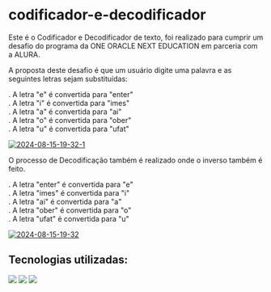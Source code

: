 # codificador-e-decodificador

Este é o Codificador e Decodificador de texto, foi realizado para cumprir um desafio do programa da ONE ORACLE NEXT EDUCATION em parceria com a ALURA.

A proposta deste desafio é que um usuário digite uma palavra  e as seguintes letras sejam substituídas:

. A letra "e" é convertida para "enter"  
. A letra "i" é convertida para "imes"  
. A letra "a" é convertida para "ai"  
. A letra "o" é convertida para "ober"  
. A letra "u" é convertida para "ufat"

<a href="https://ibb.co/5kh51Jr"><img src="https://i.ibb.co/9hHqpdb/2024-08-15-19-32-1.png" alt="2024-08-15-19-32-1" border="0"></a>


O processo de Decodificação também é realizado onde o inverso também é feito.

. A letra "enter" é convertida para "e"  
. A letra "imes" é convertida para "i"  
. A letra "ai" é convertida para "a"  
. A letra "ober" é convertida para "o"  
. A letra "ufat" é convertida para "u"

<a href="https://ibb.co/mhBj7jH"><img src="https://i.ibb.co/WB3h1hc/2024-08-15-19-32.png" alt="2024-08-15-19-32" border="0"></a>

## Tecnologias utilizadas:

<div>
  <img src="https://img.shields.io/badge/HTML-239120?style=for-the-badge&logo=html5&logoColor=white">
  <img src="https://img.shields.io/badge/CSS-239120?&style=for-the-badge&logo=css3&logoColor=white">
  <img src="https://img.shields.io/badge/JavaScript-F7DF1E?style=for-the-badge&logo=javascript&logoColor=black">
</div>
